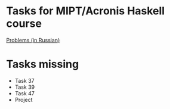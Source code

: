 # Tasks for MIPT/Acronis Haskell course

[Problems (in Russian)](https://drive.google.com/file/d/1lW8vkedm5RCx0mz5Aei30yO7-1VXiV6k/view)

# Tasks missing

* Task 37
* Task 39
* Task 47
* Project
